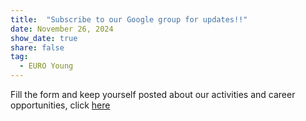 ```yaml
---
title:  "Subscribe to our Google group for updates!!"
date: November 26, 2024
show_date: true
share: false
tag:
  - EURO Young
---
```


Fill the form and keep yourself posted about our activities and career opportunities, click [here]([https://docs.google.com/forms/d/e/1FAIpQLSdfX8dBw0CrVnZg8kyRvNMzjN0hYId4LpmzkQluK_OkCWvm4g/viewform])
